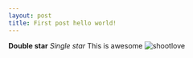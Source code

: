 ```yaml
---
layout: post
title: First post hello world!
---
```


**Double star**
*Single star*
This is awesome
![shootlove](https://github.com/uyennn/uyennn.github.io/blob/master/_posts/shootlove.jpg)
